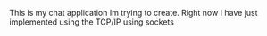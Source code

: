 This is my chat application Im trying to create.
Right now I have just implemented using the TCP/IP using sockets
